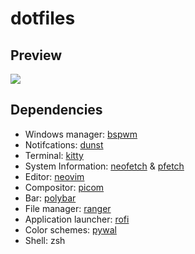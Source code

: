 # dotfiles

## Preview
<img src="https://i.imgur.com/OrFHawh.png">

## Dependencies

- Windows manager: [bspwm](https://github.com/baskerville/bspwm)
- Notifcations: [dunst](https://github.com/dunst-project/dunst)
- Terminal: [kitty](https://github.com/kovidgoyal/kitty)
- System Information: [neofetch](https://github.com/dylanaraps/neofetch) & [pfetch](https://github.com/dylanaraps/pfetch)
- Editor: [neovim](https://github.com/neovim/neovim)
- Compositor: [picom](https://github.com/yshui/picom)
- Bar: [polybar](https://github.com/polybar/polybar)
- File manager: [ranger](https://github.com/ranger/ranger)
- Application launcher: [rofi](https://github.com/davatorium/rofi)
- Color schemes: [pywal](https://github.com/dylanaraps/pywal)
- Shell: zsh
